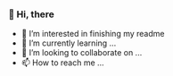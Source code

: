 ### 👋 Hi, there
- 👀 I’m interested in finishing my readme
- 🌱 I’m currently learning ...
- 💞️ I’m looking to collaborate on ...
- 📫 How to reach me ...

<!---
CactusDeMexico/CactusDeMexico is a ✨ special ✨ repository because its `README.md` (this file) appears on your GitHub profile.
You can click the Preview link to take a look at your changes.
--->
